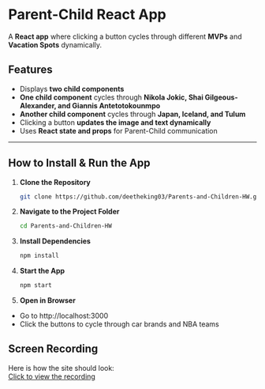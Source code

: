 # Parent-Child React App

A **React app** where clicking a button cycles through different **MVPs** and **Vacation Spots** dynamically.

##  Features
 - Displays **two child components**  
 - **One child component** cycles through **Nikola Jokic, Shai Gilgeous-Alexander, and Giannis Antetotokounmpo**  
 - **Another child component** cycles through **Japan, Iceland, and Tulum**  
 - Clicking a button **updates the image and text dynamically**  
 - Uses **React state and props** for Parent-Child communication  

---

##  **How to Install & Run the App**

1. **Clone the Repository**  
   ```sh
   git clone https://github.com/deetheking03/Parents-and-Children-HW.git

2. **Navigate to the Project Folder**  
   ```sh
   cd Parents-and-Children-HW

3. **Install Dependencies**  
   ```sh
   npm install

4. **Start the App**  
   ```sh
   npm start

5. **Open in Browser**  
- Go to http://localhost:3000
- Click the buttons to cycle through car brands and NBA teams  

## Screen Recording

Here is how the site should look:  
[Click to view the recording](public/ParentChildRecord.mp4)